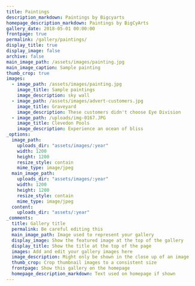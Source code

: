 ```yaml
---
title: Paintings
description_markdown: Paintings by Bigcyarts
homepage_description_markdown: Paintings by BigCyArts
gallery_date: 2018-05-01 00:00:00
frontpage: true
permalink: /gallery/paintings/
display_title: true
display_image: false
archive: false
main_image_path: /assets/images/painting.jpg
main_image_caption: Sample painting
thumb_crop: true
images:
  - image_path: /assets/images/painting.jpg
    image_title: Sample paintings
    image_description: sky wall
  - image_path: /assets/images/advert-customers.jpg
    image_title: Graveyard
    image_description: These customers didn't choose Eye Division
  - image_path: /uploads/img-0167.JPG
    image_title: Clevedon Pools
    image_description: Experience an ocean of bliss
_options:
  image_path:
    uploads_dir: "assets/images/:year"
    width: 1200
    height: 1200
    resize_style: contain
    mime_type: image/jpeg
  main_image_path:
    uploads_dir: "assets/images/:year"
    width: 1200
    height: 1200
    resize_style: contain
    mime_type: image/jpeg
  content:
    uploads_dir: "assets/:year"
_comments:
  title: Gallery title
  permalink: Be careful editing this
  main_image_path: Image used to represent your gallery
  display_image: Show the featured image at the top of the gallery
  display_title: Show the title at the top of the page
  images: Add and edit your gallery images here
  image_description: Might only be shown in the close up of an image
  thumb_crop: Crop thumbnail images to a consistent size
  frontpage: Show this gallery on the homepage
  homepage_description_markdown: Text used on homepage if shown
---
```


